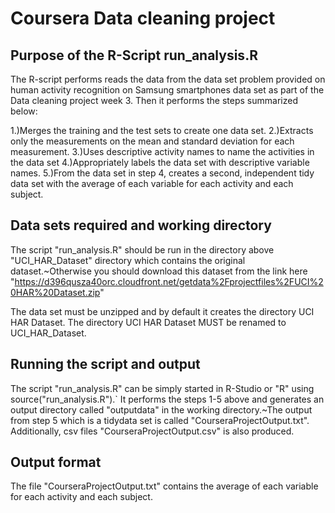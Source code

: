 # Coursera Data cleaning project


## Purpose of the R-Script run_analysis.R

The R-script performs reads the data from the data set problem
provided on human activity recognition on Samsung smartphones
data set as part of the Data cleaning project week 3. Then it
performs the steps summarized below:

1.)Merges the training and the test sets to create one data set.
2.)Extracts only the measurements on the mean and standard deviation 
for each measurement. 
3.)Uses descriptive activity names to name the activities in the data set
4.)Appropriately labels the data set with descriptive variable names.
5.)From the data set in step 4, creates a second, independent tidy data 
 set with the average of each variable for each activity and each subject.

## Data sets required and working directory

The script "run_analysis.R" should be run in the directory
above "UCI_HAR_Dataset" directory which contains the original
dataset.~Otherwise you should download this dataset from the
link here
 "https://d396qusza40orc.cloudfront.net/getdata%2Fprojectfiles%2FUCI%20HAR%20Dataset.zip"

The data set must be unzipped and by default it creates the directory UCI HAR Dataset.
The directory UCI HAR Dataset MUST be renamed to UCI_HAR_Dataset.


## Running the script and output

The script "run_analysis.R" can be simply started in R-Studio
or "R" using source("run_analysis.R").` It performs
the steps 1-5 above and generates an output directory
called "outputdata" in the working directory.~The output from step
5 which is a tidydata set is called "CourseraProjectOutput.txt".
Additionally, csv files "CourseraProjectOutput.csv" is also produced.

## Output format
The file "CourseraProjectOutput.txt" contains the average of each
 variable for each activity and each subject.